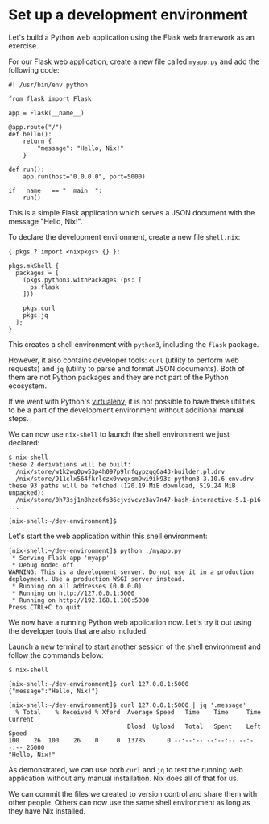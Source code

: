# Set up a development environment

Let's build a Python web application using the Flask web framework as an exercise.

For our Flask web application, create a new file called `myapp.py` and add the following code:

```{code-block} python myapp.py
#! /usr/bin/env python

from flask import Flask

app = Flask(__name__)

@app.route("/")
def hello():
    return {
        "message": "Hello, Nix!"
    }

def run():
    app.run(host="0.0.0.0", port=5000)

if __name__ == "__main__":
    run()
```

This is a simple Flask application which serves a JSON document with the message
"Hello, Nix!".

To declare the development environment, create a new file `shell.nix`: 

```{code-block} nix shell.nix
{ pkgs ? import <nixpkgs> {} }:

pkgs.mkShell {
  packages = [
    (pkgs.python3.withPackages (ps: [
      ps.flask
    ]))

    pkgs.curl
    pkgs.jq
  ];
}
```

This creates a shell environment with `python3`, including the `flask` package.

However, it also contains developer tools: `curl` (utility to perform web
requests) and `jq` (utility to parse and format JSON documents). Both of them
are not Python packages and they are not part of the Python ecosystem.

If we went with Python's [virtualenv], it is not possible to have these
utilities to be a part of the development environment without additional manual
steps.

We can now use `nix-shell` to launch the shell environment we just declared:

```shell-session
$ nix-shell
these 2 derivations will be built:
  /nix/store/w1k2wq0pw53p4h097p9lnfgypzqq6a43-builder.pl.drv
  /nix/store/911clx564fkrlczx0vwqxsm9wi9ik93c-python3-3.10.6-env.drv
these 93 paths will be fetched (120.19 MiB download, 519.24 MiB unpacked):
  /nix/store/0h73sj1n8hzc6fs36cjvsvcvz3av7n47-bash-interactive-5.1-p16
...

[nix-shell:~/dev-environment]$ 
```


Let's start the web application within this shell environment:

```shell-session
[nix-shell:~/dev-environment]$ python ./myapp.py
 * Serving Flask app 'myapp'
 * Debug mode: off
WARNING: This is a development server. Do not use it in a production deployment. Use a production WSGI server instead.
 * Running on all addresses (0.0.0.0)
 * Running on http://127.0.0.1:5000
 * Running on http://192.168.1.100:5000
Press CTRL+C to quit
```

We now have a running Python web application now.
Let's try it out using the developer tools that are also included.

Launch a new terminal to start another session of the shell environment and
follow the commands below:

```shell-session
$ nix-shell

[nix-shell:~/dev-environment]$ curl 127.0.0.1:5000
{"message":"Hello, Nix!"}

[nix-shell:~/dev-environment]$ curl 127.0.0.1:5000 | jq '.message'
  % Total    % Received % Xferd  Average Speed   Time    Time     Time  Current
                                 Dload  Upload   Total   Spent    Left  Speed
100    26  100    26    0     0  13785      0 --:--:-- --:--:-- --:--:-- 26000
"Hello, Nix!"
```

As demonstrated, we can use both `curl` and `jq` to test the running web
application without any manual installation.
Nix does all of that for us.

We can commit the files we created to version control and share them with other people.
Others can now use the same shell environment as long as they have Nix installed.

[virtualenv]: https://virtualenv.pypa.io/en/latest/
